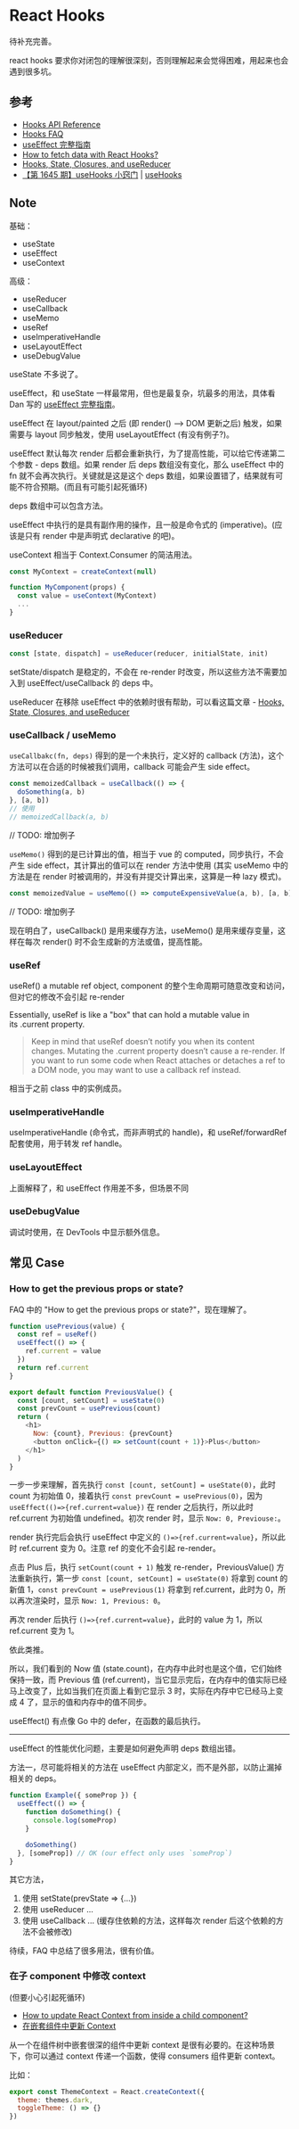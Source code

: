 # React Hooks

待补充完善。

react hooks 要求你对闭包的理解很深刻，否则理解起来会觉得困难，用起来也会遇到很多坑。

## 参考

- [Hooks API Reference](https://reactjs.org/docs/hooks-reference.html)
- [Hooks FAQ](https://reactjs.org/docs/hooks-faq.html)
- [useEffect 完整指南](https://overreacted.io/zh-hans/a-complete-guide-to-useeffect/)
- [How to fetch data with React Hooks?](https://www.robinwieruch.de/react-hooks-fetch-data/)
- [Hooks, State, Closures, and useReducer](https://adamrackis.dev/state-and-use-reducer/)
- [【第 1645 期】useHooks 小窍门](https://mp.weixin.qq.com/s/fp-GNIcz5zwrikcM0648DQ) | [useHooks](https://usehooks.com/)

## Note

基础：

- useState
- useEffect
- useContext

高级：

- useReducer
- useCallback
- useMemo
- useRef
- useImperativeHandle
- useLayoutEffect
- useDebugValue

useState 不多说了。

useEffect，和 useState 一样最常用，但也是最复杂，坑最多的用法，具体看 Dan 写的 [useEffect 完整指南](https://overreacted.io/zh-hans/a-complete-guide-to-useeffect/)。

useEffect 在 layout/painted 之后 (即 render() --> DOM 更新之后) 触发，如果需要与 layout 同步触发，使用 useLayoutEffect (有没有例子?)。

useEffect 默认每次 render 后都会重新执行，为了提高性能，可以给它传递第二个参数 - deps 数组。如果 render 后 deps 数组没有变化，那么 useEffect 中的 fn 就不会再次执行。关键就是这是这个 deps 数组，如果设置错了，结果就有可能不符合预期。(而且有可能引起死循环)

deps 数组中可以包含方法。

useEffect 中执行的是具有副作用的操作，且一般是命令式的 (imperative)。(应该是只有 render 中是声明式 declarative 的吧)。

useContext 相当于 Context.Consumer 的简洁用法。

```js
const MyContext = createContext(null)

function MyComponent(props) {
  const value = useContext(MyContext)
  ...
}
```

### useReducer

```js
const [state, dispatch] = useReducer(reducer, initialState, init)
```

setState/dispatch 是稳定的，不会在 re-render 时改变，所以这些方法不需要加入到 useEffect/useCallback 的 deps 中。

useReducer 在移除 useEffect 中的依赖时很有帮助，可以看这篇文章 - [Hooks, State, Closures, and useReducer](https://adamrackis.dev/state-and-use-reducer/)

### useCallback / useMemo

`useCallbakc(fn, deps)` 得到的是一个未执行，定义好的 callback (方法)，这个方法可以在合适的时候被我们调用，callback 可能会产生 side effect。

```js
const memoizedCallback = useCallback(() => {
  doSomething(a, b)
}, [a, b])
// 使用
// memoizedCallback(a, b)
```

// TODO: 增加例子

`useMemo()` 得到的是已计算出的值，相当于 vue 的 computed，同步执行，不会产生 side effect，其计算出的值可以在 render 方法中使用 (其实 useMemo 中的方法是在 render 时被调用的，并没有并提交计算出来，这算是一种 lazy 模式)。

```js
const memoizedValue = useMemo(() => computeExpensiveValue(a, b), [a, b])
```

// TODO: 增加例子

现在明白了，useCallback() 是用来缓存方法，useMemo() 是用来缓存变量，这样在每次 render() 时不会生成新的方法或值，提高性能。

### useRef

useRef() a mutable ref object, component 的整个生命周期可随意改变和访问，但对它的修改不会引起 re-render

Essentially, useRef is like a "box" that can hold a mutable value in its .current property.

> Keep in mind that useRef doesn’t notify you when its content changes. Mutating the .current property doesn’t cause a re-render. If you want to run some code when React attaches or detaches a ref to a DOM node, you may want to use a callback ref instead.

相当于之前 class 中的实例成员。

### useImperativeHandle

useImperativeHandle (命令式，而非声明式的 handle)，和 useRef/forwardRef 配套使用，用于转发 ref handle。

### useLayoutEffect

上面解释了，和 useEffect 作用差不多，但场景不同

### useDebugValue

调试时使用，在 DevTools 中显示额外信息。

## 常见 Case

### How to get the previous props or state?

FAQ 中的 "How to get the previous props or state?"，现在理解了。

```javascript
function usePrevious(value) {
  const ref = useRef()
  useEffect(() => {
    ref.current = value
  })
  return ref.current
}

export default function PreviousValue() {
  const [count, setCount] = useState(0)
  const prevCount = usePrevious(count)
  return (
    <h1>
      Now: {count}, Previous: {prevCount}
      <button onClick={() => setCount(count + 1)}>Plus</button>
    </h1>
  )
}
```

一步一步来理解，首先执行 `const [count, setCount] = useState(0)`，此时 count 为初始值 0，接着执行 `const prevCount = usePrevious(0)`，因为 `useEffect(()=>{ref.current=value})` 在 render 之后执行，所以此时 ref.current 为初始值 undefined。初次 render 时，显示 `Now: 0, Previouse:`。

render 执行完后会执行 useEffect 中定义的 `()=>{ref.current=value}`，所以此时 ref.current 变为 0。注意 ref 的变化不会引起 re-render。

点击 Plus 后，执行 `setCount(count + 1)` 触发 re-render，PreviousValue() 方法重新执行，第一步 `const [count, setCount] = useState(0)` 将拿到 count 的新值 1，`const prevCount = usePrevious(1)` 将拿到 ref.current，此时为 0，所以再次渲染时，显示 `Now: 1, Previous: 0`。

再次 render 后执行 `()=>{ref.current=value}`，此时的 value 为 1，所以 ref.current 变为 1。

依此类推。

所以，我们看到的 Now 值 (state.count)，在内存中此时也是这个值，它们始终保持一致，而 Previous 值 (ref.current)，当它显示完后，在内存中的值实际已经马上改变了，比如当我们在页面上看到它显示 3 时，实际在内存中它已经马上变成 4 了，显示的值和内存中的值不同步。

useEffect() 有点像 Go 中的 defer，在函数的最后执行。

---

useEffect 的性能优化问题，主要是如何避免声明 deps 数组出错。

方法一，尽可能将相关的方法在 useEffect 内部定义，而不是外部，以防止漏掉相关的 deps。

```js
function Example({ someProp }) {
  useEffect(() => {
    function doSomething() {
      console.log(someProp)
    }

    doSomething()
  }, [someProp]) // OK (our effect only uses `someProp`)
}
```

其它方法，

1. 使用 setState(prevState => {...})
1. 使用 useReducer ...
1. 使用 useCallback ... (缓存住依赖的方法，这样每次 render 后这个依赖的方法不会被修改)

待续，FAQ 中总结了很多用法，很有价值。

### 在子 component 中修改 context

(但要小心引起死循环)

- [How to update React Context from inside a child component?](https://stackoverflow.com/questions/41030361/how-to-update-react-context-from-inside-a-child-component)
- [在嵌套组件中更新 Context](https://zh-hans.reactjs.org/docs/context.html#updating-context-from-a-nested-component)

从一个在组件树中嵌套很深的组件中更新 context 是很有必要的。在这种场景下，你可以通过 context 传递一个函数，使得 consumers 组件更新 context。

比如：

```js
export const ThemeContext = React.createContext({
  theme: themes.dark,
  toggleTheme: () => {}
})
```
